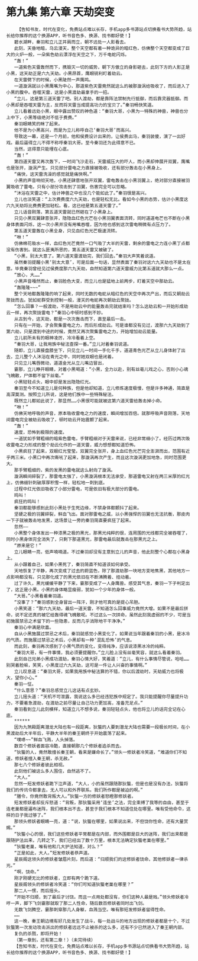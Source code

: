 # 第九集 第六章 天劫突变
        【告知书友，时代在变化，免费站点难以长存，手机app多书源站点切换看书大势所趋，站长给你推荐的这个换源APP，听书音色多、换源、找书都好使！】
       碧水湖畔，秦羽和立儿正并肩而立，朝不远处一人影看去。
       此刻，天昏地暗，乌云漫天，整个天空都有着一种诡异的暗红色，仿佛整个天空都变成了巨大的火炉一般，一朵紫色劫云漂浮在天空之下，万千电蛇闪烁。
       “轰！”
       一道紫色天雷轰然而下，携毁灭一切的威势，朝下方傲立的身影砸去，此刻下方的人影正是小黑，这天劫正是六九天劫。小黑昂首，鹰眼锐利盯着劫云。
       在天雷劈下的时候，小黑陡然一声鹰鸣。
       一道漩涡就以小黑鹰嘴为中心，那道紫色天雷竟然就这么的被那漩涡给吸收了，而后进入了小黑的腹中。吞噬天雷，这是小黑渡劫最拿手的一招。
       “立儿，这是第三道天雷了吧。别人渡劫，都是靠阵法禁制先行抵御，而后靠灵器抵御。而小黑却是吞噬天雷为主，反而将天雷当成提高功力的宝贝了。”秦羽畅快笑道。
       立儿看着远处小黑，眼中露出赞叹的神色道：“秦羽大哥，小黑为一特殊的神兽，神兽也分上中下，小黑等级绝对不低于费费。”
       秦羽眼睛笑的眯了起来。
       他不是为小黑高兴，而是为立儿称呼自己‘秦羽大哥’而高兴。
       导致这一幕，还是一个月前，他和侯费设计出来的，让侯费出马，秦羽装傻，演了一出好戏。最后逼得立儿不得不称呼秦羽大哥。至今秦羽还为此得意不已。
       当然，这得意只能埋在心底。
       “轰！”
       第四道天雷又再次轰下，一时间飞沙走石，天雷威压大的吓人，而小黑却伸展开双翼，鹰嘴也是张开，漩涡产生。只见部分雷电之力直接被吸收，还有部分轰击在小黑身上。
       “痛快，这天雷洗澡的感觉就是痛快啊。”
       小黑的声音响彻天地，小黑还肆意地张开双翼，雷电轰击在小黑羽翼上，绝对部分直接被羽翼吸收了雷电，只有小部分攻击到了羽翼，伤害完全可以忽略。
       “沐浴在天雷之中，估计神兽之中也没几个能如此了。”秦羽很是高兴。
       立儿也淡笑道：“上次费费度六九天劫，也是轻松无比。看如今小黑的态势，估计小黑度这六九天劫将比费费更加轻松。看，这已经是第五道天雷了。”
       立儿话音刚落，第五道天雷就已然砸在了小黑身上。
       只见小黑双翼肆意张开，隐隐血红色光芒在小黑羽翼表面流转，同时道道电芒也不断在小黑身体表面闪烁，这一次小黑并没有用嘴吞噬，因为他也感到这次雷电稍微有点压力了。
       第五道天雷轰在小黑全身，只见血红色光芒极速流转。
       “咻！”
       仿佛棉花吸水一样，血红色光芒竟然一口气吸了大半的天雷，剩余的雷电之力连小黑丁点都没有伤害到。就这么匪夷所思的，第五道天雷又被破了。
       “小黑，别太大意了。第六道天雷渡劫完，我们回去。”秦羽大声笑着说道。
       虽然秦羽提醒小黑‘别太大意’，可是后面一句话，显然表面了秦羽对这六九天劫也不是太在意。毕竟秦羽曾经见过侯费度那六九天劫，自然知道第六道天雷威力比第五道就大那么一点。
       “放心，大……”
       小黑声音嘎然而止，秦羽脸色大变，而立儿也是猛地上前两步，盯着天空中那劫云。
       “轰隆隆~~~”
       整个天地都轰隆隆的响了起来，同时无数的电蛇从暗红色的天空中再次产出，而后又朝劫云聚拢而去。犹如蛇群受到控制一般，漫天的电蛇再次朝劫云聚拢。
       “怎么回事？一般渡劫，不是用劫云中的能量轰击完就结束吗？怎么这劫云和一开始形成劫云一样，再次聚拢雷电？”秦羽心中顿时感到不妙。
       从古到今，这天劫，都是一次次轰击而下，直至最后一击。
       只有在一开始，才会聚集雷电之力，而后形成劫云。可是谁都没有见过，渡那六九天劫到了第六劫，只是渡到中途的时候，竟然又再次聚集雷电之力，开始增加劫云能量。
       立儿前所未有的眼神凌厉，冷冷看着上空。
       “秦羽大哥，让我用族中秘法查探一番。”立儿对着秦羽说道。
       随即，立儿直接盘膝坐下，只见立儿一时间一手化千手，道道青色光芒从立儿身体射了出去，立儿整个人沐浴在青光之中，同时她双眼也是闭着。
       只见立儿嘴唇微动，道道金光从立儿嘴边冒出，
       霎那，立儿睁开眼睛，对着小黑喝道：“小黑，全力以赴，别有丝毫儿戏之心，否则小心魂飞魄散，尸体都不留下丝毫。”
       小黑轻轻点头，眼中却是发出隐隐红光。
       秦羽至今不知道立儿是何种族，但是他却知道，立儿修炼速度极慢，但是许多神通，简直是高深莫测。按照立儿所说，这是他们族中一些特殊秘法。
       既然立儿都如此说了，那显然……小黑很可能就被这第六道天雷给轰击掉小命。
       “咻！”
       仿佛天地呼吸的声音，原本吸收雷电之力的速度，瞬间增加百倍。就那呼吸声音刚落，天地间雷电完全被劫云吸收了，顿时劫云开始震颤了起来。
       “轰！”
       速度，恐怖到极限的速度。
       一道犹如手臂粗细的暗紫色雷电，手臂粗细对于天雷来说，已经非常细小了。经历过两次吸收雷电之力形成的整个劫云化作的一道天雷，威力想想都知道恐怖。
       小黑疯狂了起来，双眼红光莹莹。双翼完全张开，身上血红色光芒完全澎湃而出，范围有近乎两三米。小黑口中再次嘶吼了起来，那漩涡再次产生，而且这次漩涡更加地急，同时范围更大。
       那手臂粗细的，紫的发黑的雷电就这么射向了漩涡。
       漩涡瞬间碎裂了，那雷电太强了，小黑漩涡根本无法承受，那道雷电又射在两三米厚的红光上，仿佛细针刺破厚厚积雪一样，轻松地一刺到底。
       过程中红光依旧吸收了小部分雷电，可是依旧有极大部分的雷电。
       鸣叫！
       疯狂的鸣叫！
       秦羽都能够感到此刻小黑处于生死边缘，不禁身体都颤抖了起来。
       坚硬之极的羽翼碎裂，鲜血飞出。面对那雷电之威，以小黑强悍的羽翼也无法抗衡，那皮肉一下子就被轰击地发黑，这场景让一旁的秦羽简直要疯狂了起来。
       忽然——
       小黑整个身体发出一种漆黑之极的黑光，那黑光纯粹的很，连周围的光线都完全被吞噬了，同时小黑身体完全消失了，只剩下那道黑光，那雷电最后就轰击在那黑光之上。
       “原来是它！”
       立儿眼睛一亮，低声喃喃道。不过秦羽却没有主意到立儿的声音，他此刻整个心都在小黑身上。
       从小跟着自己，如果小黑死了，秦羽简直不知道该如何承受。
       天地恢复了平静，再次变成了过去的蔚蓝色，除了那渡劫那一块地方变地焦黑，其他地方一点影响都没有。只见那化成了的黑光依旧在不断沸腾着、扭动着。
       过了许久，黑光缓缓平静了下来，霎那变成了一人身鹰兽。感受其气息，秦羽一下子判定出了，这正是小黑。小黑的身体略显瘦弱，犹如一个少年的身体一般。
       “大哥。”小黑看着秦羽道。
       “没事了？”秦羽感到全身冒出一阵汗，刚才他可真的是提心吊胆。
       小黑笑道：“那六九天劫，最后一道天雷，不知道怎么回事威力竟然大增。如果不是最后拼命，说不定还真的被它给轰得魂飞魄散呢。不过这么一次拼命，虽然此刻我虚弱的不少，可是当初施展禁忌之术留下的一些隐患，反而几乎消除地干干净净。”
       秦羽心中满是欣喜。
       自从小黑施展过禁忌之术后，秦羽就感觉小黑变化了。如果说当年跟着秦羽的小黑，是冰冷的气质。而施展过禁忌之术后，小黑却有一种‘混乱恐怖’的气息。
       而此刻，秦羽再次感到了小黑气质的变化，变得纯净，应该说漆黑冰冷的纯粹。
       “秦羽大哥，有一件事情，我必须要提醒你。”立儿脸上没有丝毫笑容，就这么看着秦羽。
       此刻自己兄弟小黑成功渡劫，秦羽心情大好，笑着道：“立儿，有什么事情尽管说，哈哈……别哭着脸嘛，笑笑，小黑度过六九天劫，这可是一件让人兴奋的事情啊。”
       立儿叹息道：“秦羽大哥，如果我用族中秘法算的不错，你以后渡劫时，天劫威力也将极大，望你小心。”
       秦羽一怔。
       “什么意思？”秦羽总感觉立儿这话有点玄妙。
       立儿摇头道：“天机不可泄露，我说这么多已经违犯族中规定了。我只能提醒你尽量提升功力，不要着急渡劫，在渡劫之前尽量让自己功力更加高，准备充足点。”
       秦羽看到立儿此刻模样，知道立儿不想多说，秦羽轻轻点头，他也将立儿的话完全记在心底。
       ******
       因为九煞殿距离潜龙大陆也有一段距离，狄螚的人要到潜龙大陆也需要一段极长时间，在小黑渡劫后大半年后，平静大半年的秦王朝终于开始震荡了起来。
       “噗哧~~”鲜血飞溅，人头掉落。
       数百个修妖者面容冷酷，直接朝那几个修妖者追杀而去。
       “狄螚的人，竟然敢擅长秦王朝，看来是嫌命长了。”领头一修妖者冷笑道，“难道你们不知道，修妖者擅入秦王朝，杀无赦。”
       那七八个修妖者彼此相视。
       此刻他们被这么多人围住，自然逃不了。
       “大人。”
       忽然一短发修妖者跪下泣声道，“大人，小的虽然跟随那狄螚，但是也是没有办法，狄螚将我们的传讯令都拿去，无人可以和外界联系。我们所作都是被迫的啊。”
       “膳令，你竟然敢背叛大人。”狄螚一方的修妖者怒瞪那修妖者。
       短发修妖者却反斥怒道：“背叛，那狄螚采用‘连坐’之法，完全束缚了我等的自由，甚至于连老巢都是遍布迷阵，我们根本出不去，甚至于我们根本不知道住处在哪里。唯有受他命令，这样的日子我过够了。”
       那领头修妖者眼睛一亮，道：“说，狄螚在哪里，如果说出来，不但饶你性命，还有大量赏赐。”
       “狄螚小心的很，我们这些修妖者平常都是在内部，而外围都是巨大的迷阵，我们出来都是跟随护法出来，几转之下，我们已经出了数十万里，根本无法确定狄螚老巢在哪里。”
       “狄螚老巢，唯有他和几大护法知道，对么？”
       “正是如此，大人。”短发修妖者恭声道。
       星辰阁这领头的修妖者皱眉片刻，而后道：“归顺我们的这修妖者饶命，其他修妖者一律杀光。”
       “啊，饶命。”
       刚才刚硬无比的修妖者，立即有两个跪下道。
       星辰阁领头的修妖者冷笑道：“你们可知道狄螚老巢在哪里？”
       那二人一愣，而后摇头。
       “开始不归顺，到了最后才讨饶。而且一点用处都没有，你们这种人最是贱。”领头修妖者冷哼一声，脚下飞剑霎那就取了那二人性命，随后数百修妖者同时出飞剑。
       无数飞剑腾空，霎那刺穿那几人身躯，血溅当空。唯有那短发修妖者留得性命。
       ……
       这一晚，秦王朝边境有好几处发生了战斗，每一处战斗的地方出现的修妖者都是十个，不过狄螚第一次发动攻击派出的修妖者远远不止被杀的这么多，还有不少已然进入了秦王朝内部。
       复仇的杀戮，即将开始！
       （第一章到，还有第二章！）（未完待续）
       【告知书友，时代在变化，免费站点难以长存，手机app多书源站点切换看书大势所趋，站长给你推荐的这个换源APP，听书音色多、换源、找书都好使！】